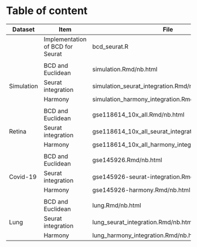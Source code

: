 # Table of content
| Dataset  | Item                               | File                                                |
|----------|------------------------------------|-----------------------------------------------------|
|          |Implementation of BCD for Seurat    |bcd_seurat.R                                         |
|          |                                    |                                                     |
|	   |BCD and Euclidean			|simulation.Rmd/nb.html                               |
|Simulation|Seurat integration		 	|simulation_seurat_integration.Rmd/nb.html            |
|	   |Harmony				|simulation_harmony_integration.Rmd/nb.html           |
|          |                                    |                                                     |
|	   |BCD and Euclidean			|gse118614_10x_all.Rmd/nb.html                        |
| Retina   |Seurat integration			|gse118614_10x_all_seurat_integration.Rmd/nb.html     |
|	   |Harmony				|gse118614_10x_all_harmony_integration.Rmd/nb.html    |
|          |                                    |                                                     |
|	   |BCD and Euclidean			|gse145926.Rmd/nb.html                                |
| Covid-19 |Seurat integration			|gse145926-seurat-integration.Rmd/nb.html             |
|	   |Harmony				|gse145926-harmony.Rmd/nb.html                        |
|          |                                    |                                                     |
|	   |BCD and Euclidean			|lung.Rmd/nb.html                                     |
| Lung	   |Seurat integration			|lung_seurat_integration.Rmd/nb.html                  |
|	   |Harmony				|lung_harmony_integration.Rmd/nb.html                 |
